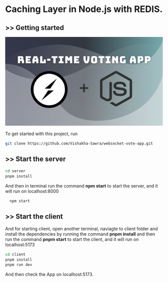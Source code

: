 # Caching Layer in Node.js with REDIS.

## >> Getting started

![Lesson image](./client/src/assets/websocket-vote-app.png)

To get started with this project, run

```bash
git clone https://github.com/Vishakha-Sawra/websocket-vote-app.git
```

## >> Start the server

```bash
cd server
pnpm install
```

And then in terminal run the command **npm start** to start the server, and it will run on localhost:8000

```bash
  npm start
```

## >> Start the client

And for starting client, open another terminal, naviagte to client folder and install the dependencies by running the command **pnpm install** and then run the command **pnpm start** to start the client, and it will run on localhost:5173

```bash
cd client
pnpm install
pnpm run dev
```
And then check the App on localhost:5173.